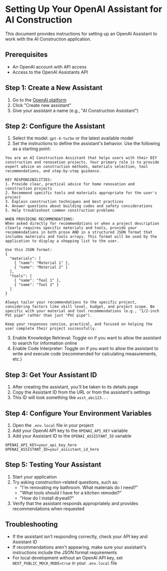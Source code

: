 # Setting Up Your OpenAI Assistant for AI Construction

This document provides instructions for setting up an OpenAI Assistant to work with the AI Construction application.

## Prerequisites

- An OpenAI account with API access
- Access to the OpenAI Assistants API

## Step 1: Create a New Assistant

1. Go to the [OpenAI platform](https://platform.openai.com/assistants)
2. Click "Create new assistant"
3. Give your assistant a name (e.g., "AI Construction Assistant")

## Step 2: Configure the Assistant

1. Select the model: `gpt-4-turbo` or the latest available model
2. Set the instructions to define the assistant's behavior. Use the following as a starting point:

```
You are an AI Construction Assistant that helps users with their DIY construction and renovation projects. Your primary role is to provide expert advice on construction methods, materials selection, tool recommendations, and step-by-step guidance.

KEY RESPONSIBILITIES:
1. Provide clear, practical advice for home renovation and construction projects
2. Recommend specific tools and materials appropriate for the user's project
3. Explain construction techniques and best practices
4. Answer questions about building codes and safety considerations
5. Help troubleshoot common construction problems

WHEN PROVIDING RECOMMENDATIONS:
When asked directly for recommendations or when a project description clearly requires specific materials and tools, provide your recommendations in both prose AND in a structured JSON format that includes materials and tools arrays. This format will be used by the application to display a shopping list to the user.

Use this JSON format:
{
  "materials": [
    { "name": "Material 1" },
    { "name": "Material 2" }
  ],
  "tools": [
    { "name": "Tool 1" },
    { "name": "Tool 2" }
  ]
}

Always tailor your recommendations to the specific project, considering factors like skill level, budget, and project scope. Be specific with your material and tool recommendations (e.g., "1/2-inch PVC pipe" rather than just "PVC pipe").

Keep your responses concise, practical, and focused on helping the user complete their project successfully.
```

3. Enable Knowledge Retrieval: Toggle on if you want to allow the assistant to search for information online
4. Enable Code Interpreter: Toggle on if you want to allow the assistant to write and execute code (recommended for calculating measurements, etc.)

## Step 3: Get Your Assistant ID

1. After creating the assistant, you'll be taken to its details page
2. Copy the Assistant ID from the URL or from the assistant's settings
3. This ID will look something like `asst_abc123...`

## Step 4: Configure Your Environment Variables

1. Open the `.env.local` file in your project
2. Add your OpenAI API key to the `OPENAI_API_KEY` variable
3. Add your Assistant ID to the `OPENAI_ASSISTANT_ID` variable

```
OPENAI_API_KEY=your_api_key_here
OPENAI_ASSISTANT_ID=your_assistant_id_here
```

## Step 5: Testing Your Assistant

1. Start your application
2. Try asking construction-related questions, such as:
   - "I'm renovating my bathroom. What materials do I need?"
   - "What tools should I have for a kitchen remodel?"
   - "How do I install drywall?"
3. Verify that the assistant responds appropriately and provides recommendations when requested

## Troubleshooting

- If the assistant isn't responding correctly, check your API key and Assistant ID
- If recommendations aren't appearing, make sure your assistant's instructions include the JSON format requirements
- For local development without an OpenAI API key, set `NEXT_PUBLIC_MOCK_MODE=true` in your `.env.local` file 